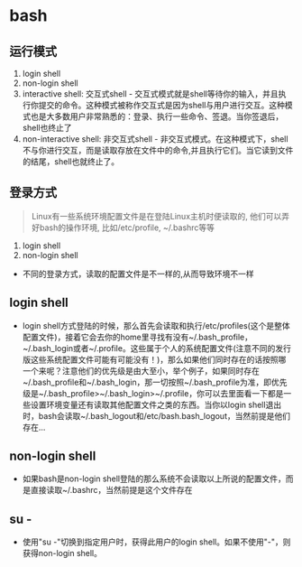 # bash

## 运行模式
  1. login shell
  2. non-login shell
  3. interactive shell: 交互式shell
    - 交互式模式就是shell等待你的输入，并且执行你提交的命令。这种模式被称作交互式是因为shell与用户进行交互。这种模式也是大多数用户非常熟悉的：登录、执行一些命令、签退。当你签退后，shell也终止了
  4. non-interactive shell: 非交互式shell
    - 非交互式模式。在这种模式下，shell不与你进行交互，而是读取存放在文件中的命令,并且执行它们。当它读到文件的结尾，shell也就终止了。

## 登录方式
  >Linux有一些系统环境配置文件是在登陆Linux主机时便读取的, 他们可以弄好bash的操作环境, 比如/etc/profile, ~/.bashrc等等
  1. login shell
  2. non-login shell
  - 不同的登录方式，读取的配置文件是不一样的,从而导致环境不一样

## login shell
  - login shell方式登陆的时候，那么首先会读取和执行/etc/profiles(这个是整体配置文件)，接着它会去你的home里寻找有没有~/.bash_profile，~/.bash_login或者~/.profile。这些属于个人的系统配置文件(注意不同的发行版这些系统配置文件可能有可能没有！)，那么如果他们同时存在的话按照哪一个来呢？注意他们的优先级是由大至小，举个例子，如果同时存在~/.bash_profile和~/.bash_login，那一切按照~/.bash_profile为准，即优先级是~/.bash_profile>~/.bash_login>~/.profile，你可以去里面看一下都是一些设置环境变量还有读取其他配置文件之类的东西。当你以login shell退出时，bash会读取~/.bash_logout和/etc/bash.bash_logout，当然前提是他们存在...

## non-login shell
  - 如果bash是non-login shell登陆的那么系统不会读取以上所说的配置文件，而是直接读取~/.bashrc，当然前提是这个文件存在

## su -
  - 使用"su -"切换到指定用户时，获得此用户的login shell。如果不使用"-"，则获得non-login shell。